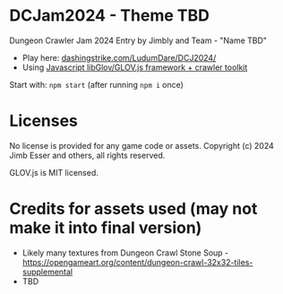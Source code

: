 DCJam2024 - Theme TBD
============================

Dungeon Crawler Jam 2024 Entry by Jimbly and Team - "Name TBD"

* Play here: [dashingstrike.com/LudumDare/DCJ2024/](http://www.dashingstrike.com/LudumDare/DCJ2024/)
* Using [Javascript libGlov/GLOV.js framework + crawler toolkit](https://github.com/Jimbly/glovjs/tree/crawler)

Start with: `npm start` (after running `npm i` once)

Licenses
========
No license is provided for any game code or assets.  Copyright (c) 2024 Jimb Esser and others, all rights reserved.

GLOV.js is MIT licensed.


Credits for assets used (may not make it into final version)
============================================================

* Likely many textures from Dungeon Crawl Stone Soup - https://opengameart.org/content/dungeon-crawl-32x32-tiles-supplemental
* TBD